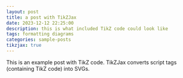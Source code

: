 ```yaml
---
layout: post
title: a post with TikZJax
date: 2023-12-12 22:25:00
description: this is what included TikZ code could look like
tags: formatting diagrams
categories: sample-posts
tikzjax: true
---
```


This is an example post with TikZ code. TikZJax converts script tags (containing TikZ code) into SVGs.

<script type="text/tikz">
\begin{tikzpicture}
    \draw[red,fill=black!60!red] (0,0) circle [radius=1.5];
    \draw[green,fill=black!60!green] (0,0) circle [x radius=1.5cm, y radius=10mm];
    \draw[blue,fill=black!60!blue] (0,0) circle [x radius=1cm, y radius=5mm, rotate=30];
\end{tikzpicture}

\begin{tikzpicture}
  \path[mindmap,concept color=black,text=white]
    node[concept] {Computer Science}
    [clockwise from=0]
    child[concept color=green!50!black] {
      node[concept] {practical}
      [clockwise from=90]
      child { node[concept] {algorithms} }
      child { node[concept] {data structures} }
      child { node[concept] {pro\-gramming languages} }
      child { node[concept] {software engineer\-ing} }
    }  
    child[concept color=blue] {
      node[concept] {applied}
      [clockwise from=-30]
      child { node[concept] {databases} }
      child { node[concept] {WWW} }
    }
    child[concept color=red] { node[concept] {technical} }
    child[concept color=orange] { node[concept] {theoretical} };
\end{tikzpicture}

</script>


